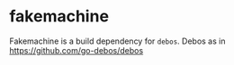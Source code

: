 
fakemachine
===========

Fakemachine is a build dependency for `debos`.
Debos as in https://github.com/go-debos/debos
